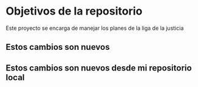 # Objetivos de la repositorio

Este proyecto se encarga de manejar los planes de la liga de la justicia

## Estos cambios son nuevos
## Estos cambios son nuevos desde mi repositorio local
